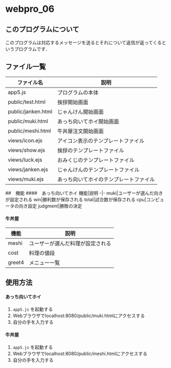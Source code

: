 # webpro_06
## このプログラムについて
このプログラムは対応するメッセージを送るとそれについて返信が返ってくるというプログラムです．

## ファイル一覧
ファイル名|説明
-|-
app5.js|プログラムの本体
public/test.html|挨拶開始画面
public/janken.html|じゃんけん開始画面
public/muki.html|あっち向いてホイ開始画面
public/meshi.html|牛丼屋注文開始画面
views/icon.ejs|アイコン表示のテンプレートファイル
views/show.ejs|挨拶のテンプレートファイル
views/luck.ejs|おみくじのテンプレートファイル
views/janken.ejs|じゃんけんのテンプレートファイル
views/muki.ejs|あっち向いてホイのテンプレートファイル

##　機能
####　あっち向いてホイ
機能|説明
-|-
muki|ユーザーが選んだ向きが設定される
win|勝利数が保存される
total|試合数が保存される
cpu|コンピュータの向き設定
judgment|勝敗の決定

#### 牛丼屋
機能|説明
-|-
meshi|ユーザーが選んだ料理が設定される
cost|料理の値段
greet4|メニュー一覧


## 使用方法

#### あっち向いてホイ
1. ```app5.js``` を起動する
1. Webブラウザでlocalhost:8080/public/muki.htmlにアクセスする
1. 自分の手を入力する

#### 牛丼屋
1. ```app5.js``` を起動する
1. Webブラウザでlocalhost:8080/public/meshi.htmlにアクセスする
1. 自分の手を入力する
